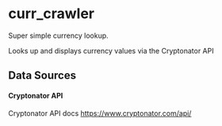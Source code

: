 # curr_crawler

Super simple currency lookup.

Looks up and displays currency values via the Cryptonator API

## Data Sources

#### Cryptonator API

Cryptonator API docs
https://www.cryptonator.com/api/
